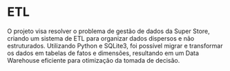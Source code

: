 # ETL
O projeto visa resolver o problema de gestão de dados da Super Store, criando um sistema de ETL para organizar dados dispersos e não estruturados. Utilizando Python e SQLite3, foi possível migrar e transformar os dados em tabelas de fatos e dimensões, resultando em um Data Warehouse eficiente para otimização da tomada de decisão.

